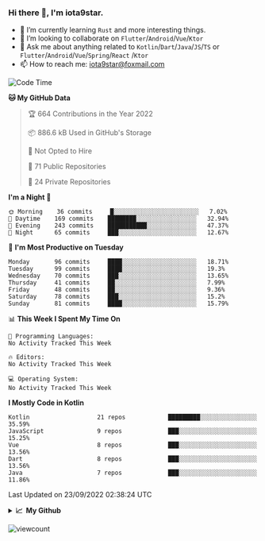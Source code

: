 ### Hi there 👋, I'm iota9star.

- 🌱 I’m currently learning `Rust` and more interesting things.
- 👯 I’m looking to collaborate on `Flutter`/`Android`/`Vue`/`Ktor`
- 💬 Ask me about anything related to `Kotlin`/`Dart`/`Java`/`JS`/`TS` or `Flutter`/`Android`/`Vue`/`Spring`/`React`
  /`Ktor`
- 📫 How to reach me: [iota9star@foxmail.com](iota9star@foxmail.com)



<!--START_SECTION:waka-->
![Code Time](http://img.shields.io/badge/Code%20Time-3%2C090%20hrs%2054%20mins-blue)

**🐱 My GitHub Data** 

> 🏆 664 Contributions in the Year 2022
 > 
> 📦 886.6 kB Used in GitHub's Storage 
 > 
> 🚫 Not Opted to Hire
 > 
> 📜 71 Public Repositories 
 > 
> 🔑 24 Private Repositories  
 > 
**I'm a Night 🦉** 

```text
🌞 Morning    36 commits     █░░░░░░░░░░░░░░░░░░░░░░░░   7.02% 
🌆 Daytime    169 commits    ████████░░░░░░░░░░░░░░░░░   32.94% 
🌃 Evening    243 commits    ███████████░░░░░░░░░░░░░░   47.37% 
🌙 Night      65 commits     ███░░░░░░░░░░░░░░░░░░░░░░   12.67%

```
📅 **I'm Most Productive on Tuesday** 

```text
Monday       96 commits     ████░░░░░░░░░░░░░░░░░░░░░   18.71% 
Tuesday      99 commits     ████░░░░░░░░░░░░░░░░░░░░░   19.3% 
Wednesday    70 commits     ███░░░░░░░░░░░░░░░░░░░░░░   13.65% 
Thursday     41 commits     ██░░░░░░░░░░░░░░░░░░░░░░░   7.99% 
Friday       48 commits     ██░░░░░░░░░░░░░░░░░░░░░░░   9.36% 
Saturday     78 commits     ███░░░░░░░░░░░░░░░░░░░░░░   15.2% 
Sunday       81 commits     ████░░░░░░░░░░░░░░░░░░░░░   15.79%

```


📊 **This Week I Spent My Time On** 

```text
💬 Programming Languages: 
No Activity Tracked This Week

🔥 Editors: 
No Activity Tracked This Week

💻 Operating System: 
No Activity Tracked This Week

```

**I Mostly Code in Kotlin** 

```text
Kotlin                   21 repos            █████████░░░░░░░░░░░░░░░░   35.59% 
JavaScript               9 repos             ███░░░░░░░░░░░░░░░░░░░░░░   15.25% 
Vue                      8 repos             ███░░░░░░░░░░░░░░░░░░░░░░   13.56% 
Dart                     8 repos             ███░░░░░░░░░░░░░░░░░░░░░░   13.56% 
Java                     7 repos             ███░░░░░░░░░░░░░░░░░░░░░░   11.86%

```



 Last Updated on 23/09/2022 02:38:24 UTC
<!--END_SECTION:waka-->

<details>
  <summary><b>📈&nbsp;&nbsp;My Github</b></summary>
  <br>
  <img src='https://github-profile-trophy.vercel.app/?username=iota9star'>
  <img src='https://bad-apple-github-readme.vercel.app/api?show_bg=1&username=iota9star&hide_title=true'>
  <img src='http://cr-skills-chart-widget.azurewebsites.net/api/api?username=iota9star'>
</details>


![viewcount](https://count.getloli.com/get/@iota9star?theme=rule34)
